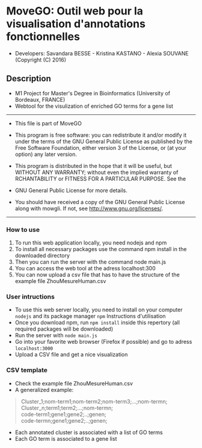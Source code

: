  # MoveGO: Outil web pour la visualisation d'annotations fonctionnelles
 
 - Developers: Savandara BESSE - Kristina KASTANO - Alexia SOUVANE (Copyright (C) 2016)  

 ## Description
 - M1 Project for Master's Degree in Bioinformatics (University of Bordeaux, FRANCE)
 - Webtool for the visulization of enriched GO terms for a gene list
 
_____________________
 
 *  This file is part of MoveGO

 * This program is free software: you can redistribute it and/or modify it
 under the terms of the GNU General Public License as published by
 the Free Software Foundation, either version 3 of the License, or
 (at your option) any later version.
 
 * This program is distributed in the hope that it will be useful,
 but WITHOUT ANY WARRANTY; without even the implied warranty of
 RCHANTABILITY or FITNESS FOR A PARTICULAR PURPOSE. See the
 * GNU General Public License for more details.

 *  You should have received a copy of the GNU General Public License
 along with mowgli.  If not, see <http://www.gnu.org/licenses/>.

_____________________

### How to use
1. To run this web application locally, you need nodejs and npm 
2. To install all necessary packages use the command npm install in the downloaded directory
3. Then you can run the server with the command node main.js
4. You can access the web tool at the adress localhost:300
5. You can now upload a csv file that has to have the structure of the example file ZhouMesureHuman.csv

### User intructions
- To use this web server locally, you need to install on your computer `nodejs` and its package manager `npm`
Instructions d'utilisation
- Once you download npm, run `npm install` inside this repertory (all required packages will be downloaded)
- Run the server with `node main.js`
- Go into your favorite web browser (Firefox if possible) and go to adress `localhost:3000`
- Upload a CSV file and get a nice visualization

### CSV template
- Check the example file ZhouMesureHuman.csv
- A generalized example: 
> Cluster_1;nom-term1;nom-term2;nom-term3;...;nom-termn; <br>
> Cluster_n;term1;term2;...;nom-termn; <br>
> code-term1;gene1;gene2;..;genen; <br>
> code-termn;gene1;gene2;..;genen; 
    
- Each annotated cluster is associated with a list of GO terms
- Each GO term is associated to a gene list
